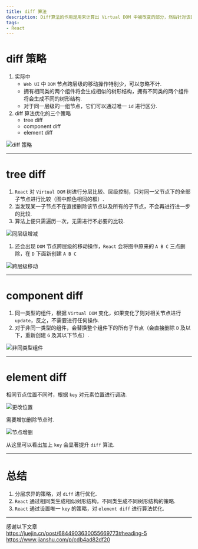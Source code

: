 ```yaml
---
title: diff 算法
description: Diff算法的作用是用来计算出 Virtual DOM 中被改变的部分，然后针对该部分进行原生DOM操作，而不用重新渲染整个页面.
tags:
- React
---
```


# diff 策略

1. 实际中
    - `Web UI` 中 `DOM` 节点跨层级的移动操作特别少，可以忽略不计.
    - 拥有相同类的两个组件将会生成相似的树形结构，拥有不同类的两个组件将会生成不同的树形结构.
    - 对于同一层级的一组节点，它们可以通过唯一 `id` 进行区分.
2. diff 算法优化的三个策略
    - tree diff
    - component diff
    - element diff

![diff 策略](https://z3.ax1x.com/2021/06/02/2lGbHP.md.png)

***

# tree diff

1. `React` 对 `Virtual DOM` 树进行分层比较、层级控制，只对同一父节点下的全部子节点进行比较（图中颜色相同的框）.
2. 当发现某一子节点不在直接删除该节点以及所有的子节点，不会再进行进一步的比较.
3. 算法上便只需遍历一次，无需进行不必要的比较.

![同层级增减](https://z3.ax1x.com/2021/06/02/2liEss.png)

1. 还会出现 `DOM` 节点跨层级的移动操作，`React` 会将图中原来的 `A B C` 三点删除，在 `D` 下面新创建 `A B C`

![跨层级移动](https://z3.ax1x.com/2021/06/02/2liKiT.png)

***

# component diff

1. 同一类型的组件，根据 `Virtual DOM` 变化，如果变化了则对相关节点进行 `update`，反之，不需要进行任何操作.
2. 对于非同一类型的组件，会替换整个组件下的所有子节点（会直接删除 `D` 及以下，重新创建 `G` 及其以下节点）.

![非同类型组件](https://z3.ax1x.com/2021/06/02/2lnsOO.png)

***

# element diff

相同节点位置不同时，根据 `key` 对元素位置进行调动.

![更改位置](https://z3.ax1x.com/2021/06/02/2l8cFS.png)

需要增加删除节点时.

![节点增删](https://z3.ax1x.com/2021/06/02/2l8ToT.png)

从这里可以看出加上 `key` 会显著提升 `diff` 算法.

***

# 总结

1. 分层求异的策略，对 `diff` 进行优化.
2. `React` 通过相同类生成相似树形结构，不同类生成不同树形结构的策略.
3. `React` 通过设置唯一 `key` 的策略，对 `element diff` 进行算法优化.

***

感谢以下文章<br>
https://juejin.cn/post/6844903630055669773#heading-5<br>
https://www.jianshu.com/p/cdb4ad82df20

